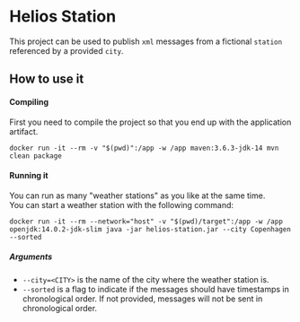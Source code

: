 # Helios Station

This project can be used to publish `xml` messages from a fictional `station` referenced by a provided `city`.

## How to use it

#### Compiling

First you need to compile the project so that you end up with the application artifact.

`docker run -it --rm -v "$(pwd)":/app -w /app maven:3.6.3-jdk-14 mvn clean package`

#### Running it

You can run as many "weather stations" as you like at the same time.  
You can start a weather station with the following command:

`docker run -it --rm --network="host" -v "$(pwd)/target":/app -w /app openjdk:14.0.2-jdk-slim java -jar helios-station.jar --city Copenhagen --sorted`

##### Arguments

* `--city=<CITY>` is the name of the city where the weather station is.
* `--sorted` is a flag to indicate if the messages should have timestamps in chronological order.
If not provided, messages will not be sent in chronological order. 
